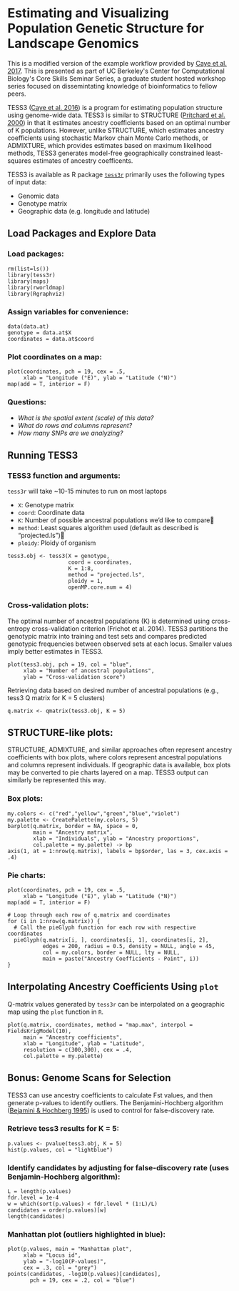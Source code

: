 # Estimating and Visualizing Population Genetic Structure for Landscape Genomics
This is a modified version of the example workflow provided by [Caye et al. 2017](https://bcm-uga.github.io/TESS3_encho_sen/articles/main-vignette.html). This is presented as part of UC Berkeley's Center for Computational Biology's Core Skills Seminar Series, a graduate student hosted workshop series focused on dissemintating knowledge of bioinformatics to fellow peers.

TESS3 ([Caye et al. 2016](https://doi.org/10.1111/1755-0998.12471)) is a program for estimating population structure using genome-wide data. TESS3 is similar to STRUCTURE ([Pritchard et al. 2000](10.1093/genetics/155.2.945)) in that it estimates ancestry coefficients based on an optimal number of K populations. However, unlike STRUCTURE, which estimates ancestry coefficients using stochastic Markov chain Monte Carlo methods, or ADMIXTURE, which provides estimates based on maximum likelihood methods, TESS3 generates model-free geographically constrained least-squares estimates of ancestry coefficents.

TESS3 is available as R package [`tess3r`](https://github.com/bcm-uga/TESS3_encho_sen) primarily uses the following types of input data:  
* Genomic data
* Genotype matrix
* Geographic data (e.g. longitude and latitude)

## Load Packages and Explore Data
### Load packages:
```{r, echo=FALSE}
rm(list=ls())
library(tess3r)
library(maps)
library(rworldmap)
library(Rgraphviz)
```

### Assign variables for convenience:
```{r, echo=FALSE}
data(data.at)
genotype = data.at$X
coordinates = data.at$coord
```

### Plot coordinates on a map:
```{r, echo=FALSE}
plot(coordinates, pch = 19, cex = .5, 
     xlab = "Longitude (°E)", ylab = "Latitude (°N)")
map(add = T, interior = F)
```

### Questions:
* *What is the spatial extent (scale) of this data?*  
* *What do rows and columns represent?*  
* *How many SNPs are we analyzing?*  

## Running TESS3 
### TESS3 function and arguments:
`tess3r` will take ~10-15 minutes to run on most laptops
* `X`: Genotype matrix
* `coord`: Coordinate data
* `K`: Number of possible ancestral populations we’d like to compare
* `method`: Least squares algorithm used (default as described is “projected.ls”)
* `ploidy`: Ploidy of organism

```{r, echo=FALSE}
tess3.obj <- tess3(X = genotype, 
                   coord = coordinates, 
                   K = 1:8, 
                   method = "projected.ls", 
                   ploidy = 1, 
                   openMP.core.num = 4)
```
### Cross-validation plots:
The optimal number of ancestral populations (K) is determined using cross-entropy cross-validation criterion (Frichot et al. 2014). TESS3 partitions the genotypic matrix into training and test sets and compares predicted genotypic frequencies between observed sets at each locus. Smaller values imply better estimates in TESS3.

```{r, echo=FALSE}
plot(tess3.obj, pch = 19, col = "blue",
     xlab = "Number of ancestral populations",
     ylab = "Cross-validation score")
```

Retrieving data based on desired number of ancestral populations (e.g., tess3 Q matrix for K = 5 clusters)
```{r, echo=FALSE}
q.matrix <- qmatrix(tess3.obj, K = 5)
```

## STRUCTURE-like plots:
STRUCTURE, ADMIXTURE, and similar approaches often represent ancestry coefficients with box plots, where colors represent ancestral populations and columns represent individuals. If geographic data is available, box plots may be converted to pie charts layered on a map. TESS3 output can similarly be represented this way.

### Box plots: 
```{r, echo=FALSE}
my.colors <- c("red","yellow","green","blue","violet")
my.palette <- CreatePalette(my.colors, 5)
barplot(q.matrix, border = NA, space = 0, 
        main = "Ancestry matrix", 
        xlab = "Individuals", ylab = "Ancestry proportions", 
        col.palette = my.palette) -> bp
axis(1, at = 1:nrow(q.matrix), labels = bp$order, las = 3, cex.axis = .4)
```

### Pie charts:
```{r, echo=FALSE}
plot(coordinates, pch = 19, cex = .5, 
     xlab = "Longitude (°E)", ylab = "Latitude (°N)")
map(add = T, interior = F)

# Loop through each row of q.matrix and coordinates
for (i in 1:nrow(q.matrix)) {
  # Call the pieGlyph function for each row with respective coordinates
  pieGlyph(q.matrix[i, ], coordinates[i, 1], coordinates[i, 2], 
           edges = 200, radius = 0.5, density = NULL, angle = 45, 
           col = my.colors, border = NULL, lty = NULL, 
           main = paste("Ancestry Coefficients - Point", i))
}
```
## Interpolating Ancestry Coefficients Using `plot`
Q-matrix values generated by `tess3r` can be interpolated on a geographic map using the `plot` function in `R`.

```{r, echo=FALSE}
plot(q.matrix, coordinates, method = "map.max", interpol = FieldsKrigModel(10),  
     main = "Ancestry coefficients",
     xlab = "Longitude", ylab = "Latitude", 
     resolution = c(300,300), cex = .4, 
     col.palette = my.palette)
```

## Bonus: Genome Scans for Selection
TESS3 can use ancestry coefficients to calculate Fst values, and then generate p-values to identify outliers. The Benjamini-Hochberg algorithm ([Bejamini & Hochberg 1995](https://doi.org/10.1111/j.2517-6161.1995.tb02031.x)) is used to control for false-discovery rate.

### Retrieve tess3 results for K = 5:
```{r, echo=FALSE}
p.values <- pvalue(tess3.obj, K = 5)
hist(p.values, col = "lightblue")
```

### Identify candidates by adjusting for false-discovery rate (uses Benjamin-Hochberg algorithm):
```{r, echo=FALSE}
L = length(p.values)
fdr.level = 1e-4
w = which(sort(p.values) < fdr.level * (1:L)/L)
candidates = order(p.values)[w]
length(candidates)
```

### Manhattan plot (outliers highlighted in blue):
```{r, echo=FALSE}
plot(p.values, main = "Manhattan plot", 
     xlab = "Locus id", 
     ylab = "-log10(P-values)",
     cex = .3, col = "grey")
points(candidates, -log10(p.values)[candidates], 
       pch = 19, cex = .2, col = "blue")
```
